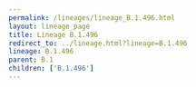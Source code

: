 ```yaml
---
permalink: /lineages/lineage_B.1.496.html
layout: lineage_page
title: Lineage B.1.496
redirect_to: ../lineage.html?lineage=B.1.496
lineage: B.1.496
parent: B.1
children: ['B.1.496']
---
```

